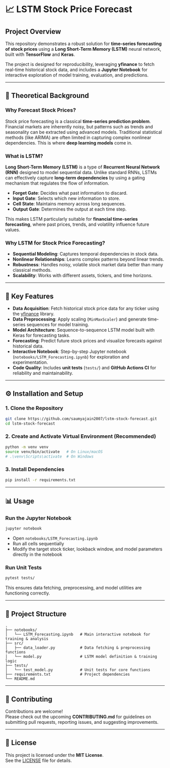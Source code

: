 # 📈 LSTM Stock Price Forecast

## Project Overview  
This repository demonstrates a robust solution for **time-series forecasting of stock prices** using a **Long Short-Term Memory (LSTM)** neural network, built with **TensorFlow** and **Keras**.  

The project is designed for reproducibility, leveraging **yfinance** to fetch real-time historical stock data, and includes a **Jupyter Notebook** for interactive exploration of model training, evaluation, and predictions.  

---

## 🧠 Theoretical Background  

### Why Forecast Stock Prices?  
Stock price forecasting is a classical **time-series prediction problem**. Financial markets are inherently noisy, but patterns such as trends and seasonality can be extracted using advanced models. Traditional statistical methods (like ARIMA) are often limited in capturing complex nonlinear dependencies. This is where **deep learning models** come in.  

### What is LSTM?  
**Long Short-Term Memory (LSTM)** is a type of **Recurrent Neural Network (RNN)** designed to model sequential data. Unlike standard RNNs, LSTMs can effectively capture **long-term dependencies** by using a gating mechanism that regulates the flow of information.  

- **Forget Gate**: Decides what past information to discard.  
- **Input Gate**: Selects which new information to store.  
- **Cell State**: Maintains memory across long sequences.  
- **Output Gate**: Determines the output at each time step.  

This makes LSTM particularly suitable for **financial time-series forecasting**, where past prices, trends, and volatility influence future values.  

### Why LSTM for Stock Price Forecasting?  
- **Sequential Modeling**: Captures temporal dependencies in stock data.  
- **Nonlinear Relationships**: Learns complex patterns beyond linear trends.  
- **Robustness**: Handles noisy, volatile stock market data better than many classical methods.  
- **Scalability**: Works with different assets, tickers, and time horizons.  

---

## 🚀 Key Features  
- **Data Acquisition**: Fetch historical stock price data for any ticker using the [yfinance](https://github.com/ranaroussi/yfinance) library.  
- **Data Preprocessing**: Apply scaling (`MinMaxScaler`) and generate time-series sequences for model training.  
- **Model Architecture**: Sequence-to-sequence LSTM model built with Keras for forecasting tasks.  
- **Forecasting**: Predict future stock prices and visualize forecasts against historical data.  
- **Interactive Notebook**: Step-by-step Jupyter notebook (`notebooks/LSTM_Forecasting.ipynb`) for exploration and experimentation.  
- **Code Quality**: Includes **unit tests** (`tests/`) and **GitHub Actions CI** for reliability and maintainability.  

---

## ⚙️ Installation and Setup  

### 1. Clone the Repository  
```bash
git clone https://github.com/saumyajain2007/lstm-stock-forecast.git
cd lstm-stock-forecast
```

### 2. Create and Activate Virtual Environment (Recommended)  
```bash
python -m venv venv
source venv/bin/activate   # On Linux/macOS
# .\venv\Scripts\activate  # On Windows
```

### 3. Install Dependencies  
```bash
pip install -r requirements.txt
```

---

## 📊 Usage  

### Run the Jupyter Notebook  
```bash
jupyter notebook
```
- Open `notebooks/LSTM_Forecasting.ipynb`  
- Run all cells sequentially  
- Modify the target stock ticker, lookback window, and model parameters directly in the notebook  

### Run Unit Tests  
```bash
pytest tests/
```
This ensures data fetching, preprocessing, and model utilities are functioning correctly.  

---

## 📂 Project Structure  
```
.
├── notebooks/
│   └── LSTM_Forecasting.ipynb   # Main interactive notebook for training & analysis
├── src/
│   ├── data_loader.py           # Data fetching & preprocessing functions
│   └── model.py                 # LSTM model definition & training logic
├── tests/
│   └── test_model.py            # Unit tests for core functions
├── requirements.txt             # Project dependencies
└── README.md
```

---

## 🤝 Contributing  
Contributions are welcome!  
Please check out the upcoming **CONTRIBUTING.md** for guidelines on submitting pull requests, reporting issues, and suggesting improvements.  

---

## 📜 License  
This project is licensed under the **MIT License**.  
See the [LICENSE](LICENSE) file for details.  

